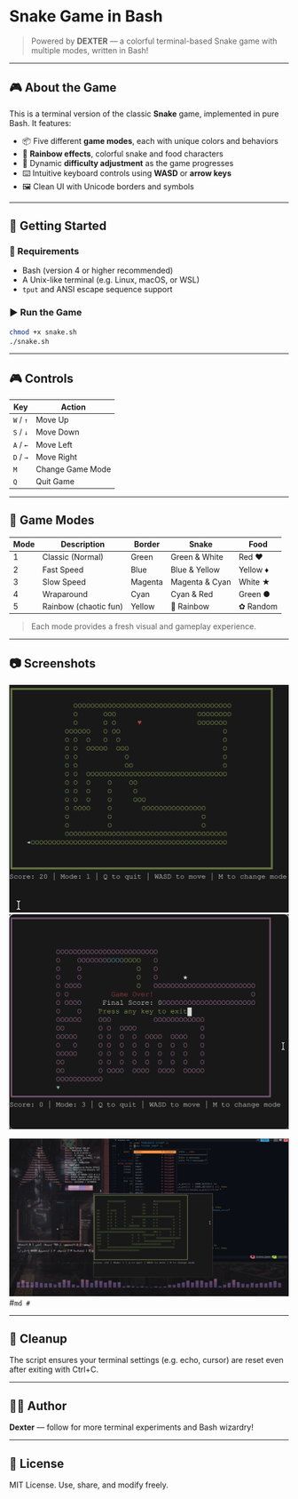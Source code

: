 # Snake Game in Bash

<!-- ![Screenshot](images/screenshot.png) -->

> Powered by **DEXTER** — a colorful terminal-based Snake game with multiple modes, written in Bash!

---

## 🎮 About the Game

This is a terminal version of the classic **Snake** game, implemented in pure Bash. It features:

- 📦 Five different **game modes**, each with unique colors and behaviors
- 🌈 **Rainbow effects**, colorful snake and food characters
- 🧠 Dynamic **difficulty adjustment** as the game progresses
- ⌨️ Intuitive keyboard controls using **WASD** or **arrow keys**
- 🖼️ Clean UI with Unicode borders and symbols

---

## 🚀 Getting Started

### 🧾 Requirements
- Bash (version 4 or higher recommended)
- A Unix-like terminal (e.g. Linux, macOS, or WSL)
- `tput` and ANSI escape sequence support

### ▶️ Run the Game
```bash
chmod +x snake.sh
./snake.sh
```

<!-- > 💡 For best experience, maximize your terminal window. -->

---

## 🎮 Controls
| Key | Action          |
|-----|-----------------|
| `W` / `↑` | Move Up          |
| `S` / `↓` | Move Down        |
| `A` / `←` | Move Left        |
| `D` / `→` | Move Right       |
| `M`       | Change Game Mode |
| `Q`       | Quit Game        |

---

## 🧪 Game Modes
| Mode | Description           | Border  | Snake         | Food        |
|------|-----------------------|---------|---------------|-------------|
| 1    | Classic (Normal)      | Green   | Green & White | Red ♥       |
| 2    | Fast Speed            | Blue    | Blue & Yellow | Yellow ♦    |
| 3    | Slow Speed            | Magenta | Magenta & Cyan| White ★     |
| 4    | Wraparound            | Cyan    | Cyan & Red    | Green ●     |
| 5    | Rainbow (chaotic fun)| Yellow  | 🌈 Rainbow     | ✿ Random    |

> Each mode provides a fresh visual and gameplay experience.


---

## 📷 Screenshots


<!-- (images/250417_20h49m46s_screenshot.png) -->
![Rainbow Snake](images/250417_20h55m32s_screenshot.png)
![Rainbow Snake](image.png)

![Rainbow Snake](images/250417_20h49m46s_screenshot.png)
#```md
#```

---

## 🧹 Cleanup
The script ensures your terminal settings (e.g. echo, cursor) are reset even after exiting with Ctrl+C.

---

## 🧑‍💻 Author
**Dexter** — follow for more terminal experiments and Bash wizardry!

---

## 📜 License
MIT License. Use, share, and modify freely.
